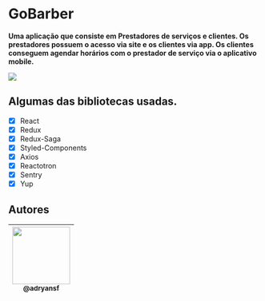 # GoBarber

**Uma aplicação que consiste em Prestadores de serviços e clientes. Os prestadores possuem o acesso via site e os clientes via app. Os clientes conseguem agendar horários com o prestador de serviço via o aplicativo mobile.**

<p align="center">

<img src="https://user-images.githubusercontent.com/31359652/75487218-c72b0400-598c-11ea-831a-fa6bc9d3b355.png"  /><br>

</p>

## Algumas das bibliotecas usadas.

- [x] React
- [x] Redux
- [x] Redux-Saga
- [x] Styled-Components
- [x] Axios
- [x] Reactotron
- [x] Sentry
- [x] Yup

## Autores

| [<img src="https://avatars3.githubusercontent.com/u/31359652?s=460&v=4" width=115><br><sub>@adryansf</sub>](https://github.com/adryansf) |
| :--------------------------------------------------------------------------------------------------------------------------------------: |

